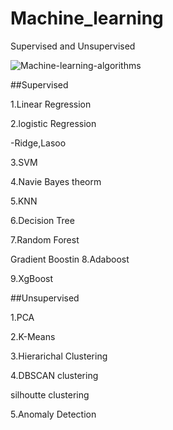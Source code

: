 # Machine_learning
Supervised and Unsupervised

![Machine-learning-algorithms](https://github.com/user-attachments/assets/2cf3b2a7-5a40-42ea-9cda-c7901ddf7ed5)


##Supervised

1.Linear Regression

2.logistic Regression

-Ridge,Lasoo

3.SVM

4.Navie Bayes theorm

5.KNN

6.Decision Tree

7.Random Forest

Gradient Boostin
8.Adaboost

9.XgBoost


##Unsupervised

1.PCA

2.K-Means

3.Hierarichal Clustering

4.DBSCAN clustering

silhoutte clustering

5.Anomaly Detection
